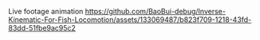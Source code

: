 Live footage animation
https://github.com/BaoBui-debug/Inverse-Kinematic-For-Fish-Locomotion/assets/133069487/b823f709-1218-43fd-83dd-51fbe9ac95c2
